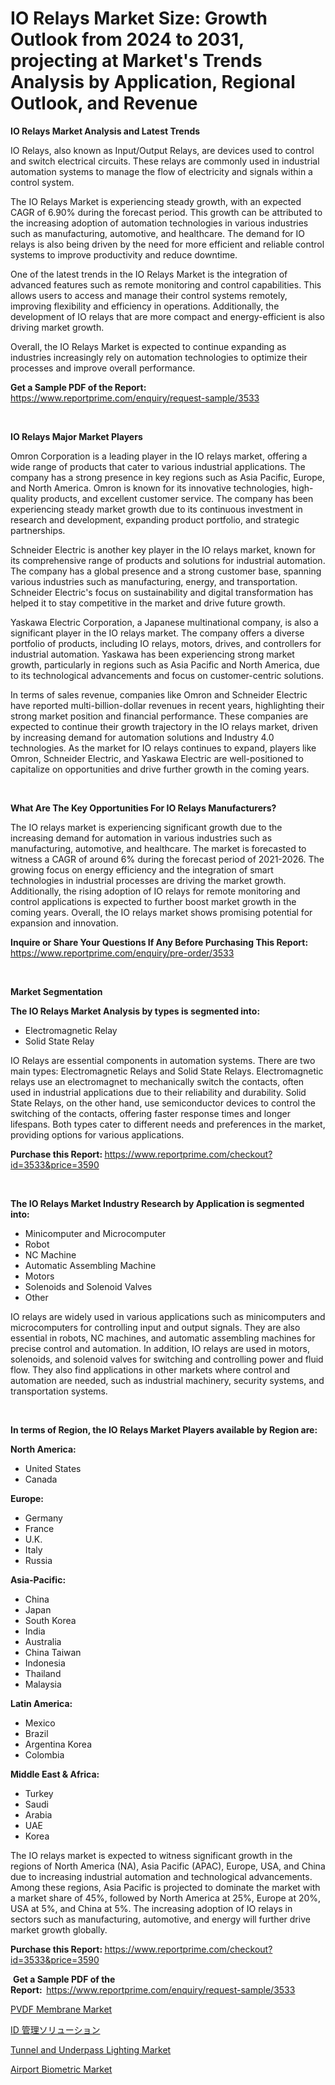 <p><h1>IO Relays Market Size: Growth Outlook from 2024 to 2031, projecting at Market's Trends Analysis by Application, Regional Outlook, and Revenue</h1></p><p><strong>IO Relays Market Analysis and Latest Trends</strong></p>
<p><p>IO Relays, also known as Input/Output Relays, are devices used to control and switch electrical circuits. These relays are commonly used in industrial automation systems to manage the flow of electricity and signals within a control system.</p><p>The IO Relays Market is experiencing steady growth, with an expected CAGR of 6.90% during the forecast period. This growth can be attributed to the increasing adoption of automation technologies in various industries such as manufacturing, automotive, and healthcare. The demand for IO relays is also being driven by the need for more efficient and reliable control systems to improve productivity and reduce downtime.</p><p>One of the latest trends in the IO Relays Market is the integration of advanced features such as remote monitoring and control capabilities. This allows users to access and manage their control systems remotely, improving flexibility and efficiency in operations. Additionally, the development of IO relays that are more compact and energy-efficient is also driving market growth.</p><p>Overall, the IO Relays Market is expected to continue expanding as industries increasingly rely on automation technologies to optimize their processes and improve overall performance.</p></p>
<p><strong>Get a Sample PDF of the Report:&nbsp;</strong> <a href="https://www.reportprime.com/enquiry/request-sample/3533">https://www.reportprime.com/enquiry/request-sample/3533</a></p>
<p>&nbsp;</p>
<p><strong>IO Relays Major Market Players</strong></p>
<p><p>Omron Corporation is a leading player in the IO relays market, offering a wide range of products that cater to various industrial applications. The company has a strong presence in key regions such as Asia Pacific, Europe, and North America. Omron is known for its innovative technologies, high-quality products, and excellent customer service. The company has been experiencing steady market growth due to its continuous investment in research and development, expanding product portfolio, and strategic partnerships.</p><p>Schneider Electric is another key player in the IO relays market, known for its comprehensive range of products and solutions for industrial automation. The company has a global presence and a strong customer base, spanning various industries such as manufacturing, energy, and transportation. Schneider Electric's focus on sustainability and digital transformation has helped it to stay competitive in the market and drive future growth.</p><p>Yaskawa Electric Corporation, a Japanese multinational company, is also a significant player in the IO relays market. The company offers a diverse portfolio of products, including IO relays, motors, drives, and controllers for industrial automation. Yaskawa has been experiencing strong market growth, particularly in regions such as Asia Pacific and North America, due to its technological advancements and focus on customer-centric solutions.</p><p>In terms of sales revenue, companies like Omron and Schneider Electric have reported multi-billion-dollar revenues in recent years, highlighting their strong market position and financial performance. These companies are expected to continue their growth trajectory in the IO relays market, driven by increasing demand for automation solutions and Industry 4.0 technologies. As the market for IO relays continues to expand, players like Omron, Schneider Electric, and Yaskawa Electric are well-positioned to capitalize on opportunities and drive further growth in the coming years.</p></p>
<p>&nbsp;</p>
<p><strong>What Are The Key Opportunities For IO Relays Manufacturers?</strong></p>
<p><p>The IO relays market is experiencing significant growth due to the increasing demand for automation in various industries such as manufacturing, automotive, and healthcare. The market is forecasted to witness a CAGR of around 6% during the forecast period of 2021-2026. The growing focus on energy efficiency and the integration of smart technologies in industrial processes are driving the market growth. Additionally, the rising adoption of IO relays for remote monitoring and control applications is expected to further boost market growth in the coming years. Overall, the IO relays market shows promising potential for expansion and innovation.</p></p>
<p><strong>Inquire or Share Your Questions If Any Before Purchasing This Report:</strong> <a href="https://www.reportprime.com/enquiry/pre-order/3533">https://www.reportprime.com/enquiry/pre-order/3533</a></p>
<p>&nbsp;</p>
<p><strong>Market Segmentation</strong></p>
<p><strong>The IO Relays Market Analysis by types is segmented into:</strong></p>
<p><ul><li>Electromagnetic Relay</li><li>Solid State Relay</li></ul></p>
<p><p>IO Relays are essential components in automation systems. There are two main types: Electromagnetic Relays and Solid State Relays. Electromagnetic relays use an electromagnet to mechanically switch the contacts, often used in industrial applications due to their reliability and durability. Solid State Relays, on the other hand, use semiconductor devices to control the switching of the contacts, offering faster response times and longer lifespans. Both types cater to different needs and preferences in the market, providing options for various applications.</p></p>
<p><strong>Purchase this Report:&nbsp;</strong><a href="https://www.reportprime.com/checkout?id=3533&price=3590">https://www.reportprime.com/checkout?id=3533&price=3590</a></p>
<p>&nbsp;</p>
<p><strong>The IO Relays Market Industry Research by Application is segmented into:</strong></p>
<p><ul><li>Minicomputer and Microcomputer</li><li>Robot</li><li>NC Machine</li><li>Automatic Assembling Machine</li><li>Motors</li><li>Solenoids and Solenoid Valves</li><li>Other</li></ul></p>
<p><p>IO relays are widely used in various applications such as minicomputers and microcomputers for controlling input and output signals. They are also essential in robots, NC machines, and automatic assembling machines for precise control and automation. In addition, IO relays are used in motors, solenoids, and solenoid valves for switching and controlling power and fluid flow. They also find applications in other markets where control and automation are needed, such as industrial machinery, security systems, and transportation systems.</p></p>
<p>&nbsp;</p>
<p><strong>In terms of Region, the IO Relays Market Players available by Region are:</strong></p>
<p>
    <p> <strong> North America: </strong>
        <ul>
            <li>United States</li>
            <li>Canada</li>
        </ul>
        </p> 
    <p> <strong> Europe: </strong>
        <ul>
            <li>Germany</li>
            <li>France</li>
            <li>U.K.</li>
            <li>Italy</li>
            <li>Russia</li>
        </ul>
        </p> 
    <p> <strong> Asia-Pacific: </strong>
        <ul>
            <li>China</li>
            <li>Japan</li>
            <li>South Korea</li>
            <li>India</li>
            <li>Australia</li>
            <li>China Taiwan</li>
            <li>Indonesia</li>
            <li>Thailand</li>
            <li>Malaysia</li>
        </ul>
        </p> 
    <p> <strong> Latin America: </strong>
        <ul>
            <li>Mexico</li>
            <li>Brazil</li>
            <li>Argentina Korea</li>
            <li>Colombia</li>
        </ul>
        </p> 
    <p> <strong> Middle East & Africa: </strong>
        <ul>
            <li>Turkey</li>
            <li>Saudi</li>
            <li>Arabia</li>
            <li>UAE</li>
            <li>Korea</li>
        </ul>
    </p>
    </p>
<p><p>The IO relays market is expected to witness significant growth in the regions of North America (NA), Asia Pacific (APAC), Europe, USA, and China due to increasing industrial automation and technological advancements. Among these regions, Asia Pacific is projected to dominate the market with a market share of 45%, followed by North America at 25%, Europe at 20%, USA at 5%, and China at 5%. The increasing adoption of IO relays in sectors such as manufacturing, automotive, and energy will further drive market growth globally.</p></p>
<p><strong>Purchase this Report: </strong><a href="https://www.reportprime.com/checkout?id=3533&price=3590">https://www.reportprime.com/checkout?id=3533&price=3590</a></p>
<p>&nbsp;<strong>Get a Sample PDF of the Report:&nbsp;&nbsp;</strong><a href="https://www.reportprime.com/enquiry/request-sample/3533">https://www.reportprime.com/enquiry/request-sample/3533</a></p>
<p><strong></strong></p>
<p><p><a href="https://sore-arch-6db.notion.site/PVDF-Membrane-Market-Size-Share-Trends-Analysis-Report-By-Application-Regional-Outlook-Competit-edb42c8b9e644ed5973f2ef658ea7f1c">PVDF Membrane Market</a></p><p><a href="https://github.com/xemfu2379520/Market-Research-Report-List-1/blob/main/852618414426.md">ID 管理ソリューション</a></p><p><a href="https://github.com/ChiragRP21/Market-Research-Report-List-4/blob/main/tunnel-and-underpass-lighting-market.md">Tunnel and Underpass Lighting Market</a></p><p><a href="https://view.publitas.com/reportprime-1/airport-biometric-market-size-furnishes-valuable-information-encompassing-market-share-market-trends-and-projections-spanning-from-2024-to-2031/">Airport Biometric Market</a></p></p>